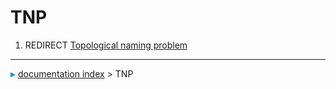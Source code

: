 # TNP
1.  REDIRECT [Topological naming problem](Topological_naming_problem.md)



---
![](images/Right_arrow.png) [documentation index](../README.md) > TNP
